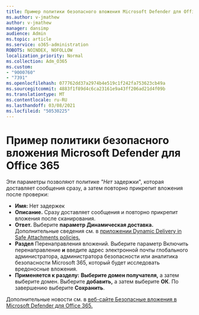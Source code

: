 ```yaml
---
title: Пример политики безопасного вложения Microsoft Defender для Office 365
ms.author: v-jmathew
author: v-jmathew
manager: dansimp
audience: Admin
ms.topic: article
ms.service: o365-administration
ROBOTS: NOINDEX, NOFOLLOW
localization_priority: Normal
ms.collection: Adm_O365
ms.custom:
- "9000760"
- "7391"
ms.openlocfilehash: 077762dd37a2974b4e519c1f242fa753623cb49a
ms.sourcegitcommit: 4883f1f89d4c6ca23161e9a43ff206ad21d4f09b
ms.translationtype: MT
ms.contentlocale: ru-RU
ms.lasthandoff: 03/08/2021
ms.locfileid: "50530225"
---
```

# <a name="example-microsoft-defender-for-office-365-safe-attachment-policy"></a>Пример политики безопасного вложения Microsoft Defender для Office 365

Эти параметры позволяют политике *"Нет* задержки", которая доставляет сообщения сразу, а затем повторно прикрепит вложения после проверки:

- **Имя:** Нет задержек
- **Описание.** Сразу доставляет сообщения и повторно прикрепит вложения после сканирования.
- **Ответ.** Выберите **параметр Динамическая доставка.** Дополнительные сведения см. в [приложении Dynamic Delivery in Safe Attachments policies.](https://go.microsoft.com/fwlink/?linkid=2092328)
- **Раздел** Перенаправления вложений. Выберите параметр Включить перенаправление **и** введите адрес электронной почты глобального администратора, администратора безопасности или аналитика безопасности Microsoft 365, который будет исследовать вредоносные вложения.
- **Применяется к разделу:** **Выберите домен получателя,** а затем выберите домен. Выберите **добавить,** а затем выберите **ОК**. По завершению выберите **Сохранить**.

Дополнительные новости см. в [веб-сайте Безопасные вложения в Microsoft Defender для Office 365.](https://go.microsoft.com/fwlink/?linkid=2092213)
